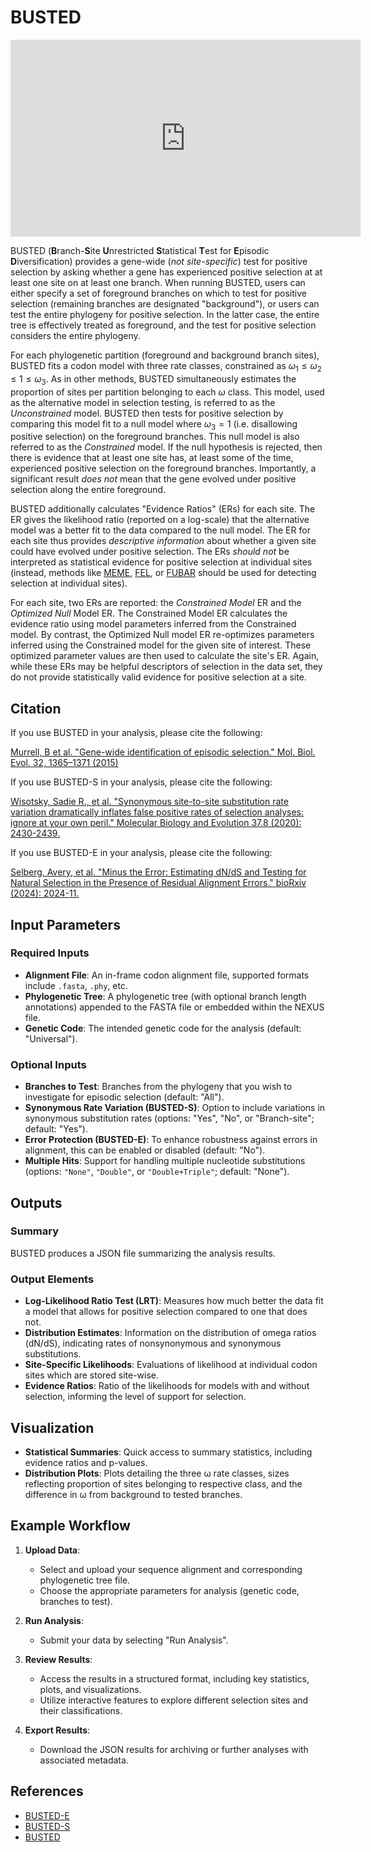 # BUSTED

<iframe width="560" height="315" src="https://www.youtube.com/embed/FRcJjYIcnY8?si=AcWNhzvHO1Jhk1EP" title="YouTube video player" frameborder="0" allow="accelerometer; autoplay; clipboard-write; encrypted-media; gyroscope; picture-in-picture; web-share" referrerpolicy="strict-origin-when-cross-origin" allowfullscreen></iframe>

BUSTED (**B**ranch-**S**ite **U**nrestricted **S**tatistical **T**est for
**E**pisodic **D**iversification) provides a gene-wide (_not site-specific_)
test for positive selection by asking whether a gene has experienced positive
selection at at least one site on at least one branch. When running BUSTED,
users can either specify a set of foreground branches on which to test for
positive selection (remaining branches are designated "background"), or users
can test the entire phylogeny for positive selection. In the latter case, the
entire tree is effectively treated as foreground, and the test for positive
selection considers the entire phylogeny.

For each phylogenetic partition (foreground and background branch sites),
BUSTED fits a codon model with three rate classes, constrained as $\omega_1
\leq \omega_2 \leq 1 \leq \omega_3$. As in other methods, BUSTED simultaneously
estimates the proportion of sites per partition belonging to each $\omega$
class. This model, used as the alternative model in selection testing, is
referred to as the _Unconstrained_ model. BUSTED then tests for positive
selection by comparing this model fit to a null model where $\omega_3 = 1$
(i.e. disallowing positive selection) on the foreground branches. This null
model is also referred to as the _Constrained_ model. If the null hypothesis is
rejected, then there is evidence that at least one site has, at least some of
the time, experienced positive selection on the foreground branches.
Importantly, a significant result _does not_ mean that the gene evolved under
positive selection along the entire foreground.

BUSTED additionally calculates "Evidence Ratios" (ERs) for each site. The ER
gives the likelihood ratio (reported on a log-scale) that the alternative model
was a better fit to the data compared to the null model. The ER for each site
thus provides _descriptive information_ about whether a given site could have
evolved under positive selection. The ERs _should not_ be interpreted as
statistical evidence for positive selection at individual sites (instead,
methods like [MEME](selection-methods/#meme), [FEL](selection-methods/#fel), or
[FUBAR](selection-methods/#fubar) should be used for detecting selection at
individual sites).

For each site, two ERs are reported: the _Constrained Model_ ER and the
_Optimized Null_ Model ER. The Constrained Model ER calculates the evidence
ratio using model parameters inferred from the Constrained model. By contrast,
the Optimized Null model ER re-optimizes parameters inferred using the
Constrained model for the given site of interest. These optimized parameter
values are then used to calculate the site's ER. Again, while these ERs may be
helpful descriptors of selection in the data set, they do not provide
statistically valid evidence for positive selection at a site.

## Citation

If you use BUSTED in your analysis, please cite the following:

[Murrell, B et al. "Gene-wide identification of episodic selection." Mol. Biol. Evol. 32, 1365–1371 (2015)](https://doi.org/10.1093/molbev/msv035)

If you use BUSTED-S in your analysis, please cite the following:

[Wisotsky, Sadie R., et al. "Synonymous site-to-site substitution rate variation dramatically inflates false positive rates of selection analyses: ignore at your own peril." Molecular Biology and Evolution 37.8 (2020): 2430-2439.](https://doi.org/10.1093/molbev/msaa037)

If you use BUSTED-E in your analysis, please cite the following:

[Selberg, Avery, et al. "Minus the Error: Estimating dN/dS and Testing for Natural Selection in the Presence of Residual Alignment Errors." bioRxiv (2024): 2024-11.](https://doi.org/10.1101/2024.11.13.620707)

## Input Parameters

### Required Inputs

- **Alignment File**: An in-frame codon alignment file, supported formats include `.fasta`, `.phy`, etc.
- **Phylogenetic Tree**: A phylogenetic tree (with optional branch length annotations) appended to the FASTA file or embedded within the NEXUS file.
- **Genetic Code**: The intended genetic code for the analysis (default: "Universal").

### Optional Inputs

- **Branches to Test**: Branches from the phylogeny that you wish to investigate for episodic selection (default: "All").
- **Synonymous Rate Variation (BUSTED-S)**: Option to include variations in synonymous substitution rates (options: "Yes", "No", or "Branch-site"; default: "Yes").
- **Error Protection (BUSTED-E)**: To enhance robustness against errors in alignment, this can be enabled or disabled (default: "No").
- **Multiple Hits**: Support for handling multiple nucleotide substitutions (options: `"None"`, `"Double"`, or `"Double+Triple"`; default: "None").

## Outputs

### Summary

BUSTED produces a JSON file summarizing the analysis results.

### Output Elements

- **Log-Likelihood Ratio Test (LRT)**: Measures how much better the data fit a model that allows for positive selection compared to one that does not.
- **Distribution Estimates**: Information on the distribution of omega ratios (dN/dS), indicating rates of nonsynonymous and synonymous substitutions.
- **Site-Specific Likelihoods**: Evaluations of likelihood at individual codon sites which are stored site-wise.
- **Evidence Ratios**: Ratio of the likelihoods for models with and without selection, informing the level of support for selection.

## Visualization

- **Statistical Summaries**: Quick access to summary statistics, including evidence ratios and p-values.
- **Distribution Plots**: Plots detailing the three ω rate classes, sizes reflecting proportion of sites belonging to respective class, and the difference in ω from background to tested branches.

## Example Workflow

1. **Upload Data**:

   - Select and upload your sequence alignment and corresponding phylogenetic tree file.
   - Choose the appropriate parameters for analysis (genetic code, branches to test).

2. **Run Analysis**:

   - Submit your data by selecting "Run Analysis".

3. **Review Results**:

   - Access the results in a structured format, including key statistics, plots, and visualizations.
   - Utilize interactive features to explore different selection sites and their classifications.

4. **Export Results**:
   - Download the JSON results for archiving or further analyses with associated metadata.

## References

- [BUSTED-E](https://doi.org/10.1101/2024.11.13.620707)
- [BUSTED-S](https://doi.org/10.1093/molbev/msaa037)
- [BUSTED](https://doi.org/10.1093/molbev/msv035)
